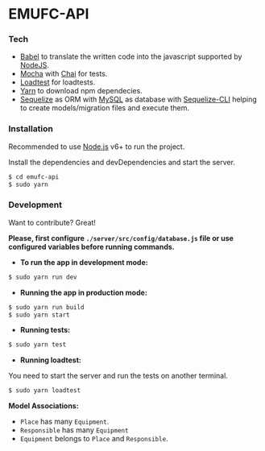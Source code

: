 # EMUFC-API

### Tech

* [Babel](https://babeljs.io/) to translate the written code into the javascript supported by [NodeJS](https://nodejs.org/en/).
* [Mocha](https://mochajs.org/) with [Chai](http://chaijs.com/) for tests.
* [Loadtest](https://github.com/alexfernandez/loadtest) for loadtests.
* [Yarn](https://yarnpkg.com/en/) to download npm dependecies.
* [Sequelize](http://docs.sequelizejs.com/) as ORM with [MySQL](https://www.mysql.com/) as database with [Sequelize-CLI](https://github.com/sequelize/cli) helping to create models/migration files and execute them.


### Installation

Recommended to use [Node.js](https://nodejs.org/) v6+ to run the project.

Install the dependencies and devDependencies and start the server.

```sh
$ cd emufc-api
$ sudo yarn
```

### Development

Want to contribute? Great!

**Please, first configure `./server/src/config/database.js` file or use configured variables before running commands.**

- **To run the app in development mode:**
```sh
$ sudo yarn run dev
```

- **Running the app in production mode:**
```sh
$ sudo yarn run build
$ sudo yarn start
```

- **Running tests:**
```sh
$ sudo yarn test
```

- **Running loadtest:**

You need to start the server and run the tests on another terminal.

```sh
$ sudo yarn loadtest
```

**Model Associations:**

- `Place` has many `Equipment`.
- `Responsible` has many `Equipment`
- `Equipment` belongs to `Place` and `Responsible`.